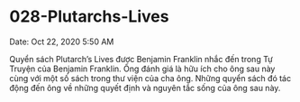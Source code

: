 # 028-Plutarchs-Lives

Date: Oct 22, 2020 5:50 AM

Quyển sách Plutarch’s Lives được Benjamin Franklin nhắc đến trong Tự Truyện của Benjamin Franklin. Ông đánh giá là hữu ích cho ông sau này cùng với một số sách trong thư viện của cha ông. Những quyển sách đó tác động đến ông về những quyết định và nguyên tắc sống của ông sau này.